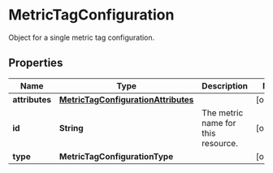 

# MetricTagConfiguration

Object for a single metric tag configuration.
## Properties

Name | Type | Description | Notes
------------ | ------------- | ------------- | -------------
**attributes** | [**MetricTagConfigurationAttributes**](MetricTagConfigurationAttributes.md) |  |  [optional]
**id** | **String** | The metric name for this resource. |  [optional]
**type** | **MetricTagConfigurationType** |  |  [optional]



